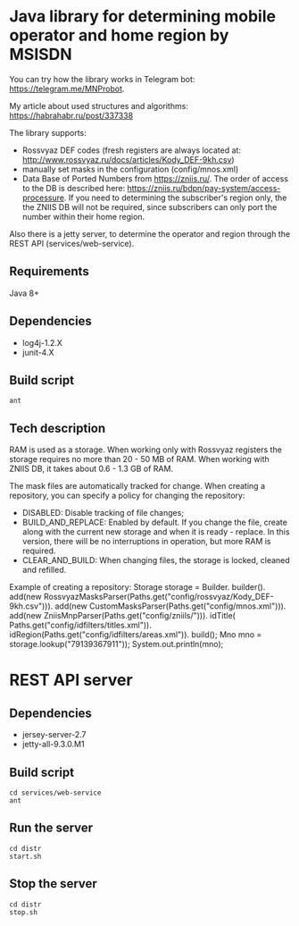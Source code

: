 # Java library for determining mobile operator and home region by MSISDN
You can try how the library works in Telegram bot: https://telegram.me/MNProbot.

My article about used structures and algorithms: https://habrahabr.ru/post/337338

The library supports:
* Rossvyaz DEF codes (fresh registers are always located at: http://www.rossvyaz.ru/docs/articles/Kody_DEF-9kh.csv)
* manually set masks in the configuration (config/mnos.xml)
* Data Base of Ported Numbers from https://zniis.ru/. The order of access to the DB is described here: https://zniis.ru/bdpn/pay-system/access-processure.
If you need to determining the subscriber's region only, the the ZNIIS DB will not be required, since subscribers can only port the number within their home region.

Also there is a jetty server, to determine the operator and region through the REST API (services/web-service).

## Requirements
Java 8+

## Dependencies
* log4j-1.2.X
* junit-4.X

## Build script
    ant

## Tech description

RAM is used as a storage.
When working only with Rossvyaz registers the storage requires no more than 20 - 50 MB of RAM.
When working with ZNIIS DB, it takes about 0.6 - 1.3 GB of RAM.

The mask files are automatically tracked for change.
When creating a repository, you can specify a policy for changing the repository:
* DISABLED: Disable tracking of file changes;
* BUILD_AND_REPLACE: Enabled by default. If you change the file, create along with the current new storage and when it is ready - replace. In this version, there will be no interruptions in operation, but more RAM is required.
* CLEAR_AND_BUILD: When changing files, the storage is locked, cleaned and refilled.

Example of creating a repository:
        Storage storage = Builder.
                builder().
                add(new RossvyazMasksParser(Paths.get("config/rossvyaz/Kody_DEF-9kh.csv"))).
                add(new CustomMasksParser(Paths.get("config/mnos.xml"))).
                add(new ZniisMnpParser(Paths.get("config/zniils/"))).
                idTitle( Paths.get("config/idfilters/titles.xml")).
                idRegion(Paths.get("config/idfilters/areas.xml")).
                build();
        Mno mno = storage.lookup("79139367911"));
        System.out.println(mno);
        

# REST API server
## Dependencies
* jersey-server-2.7
* jetty-all-9.3.0.M1

## Build script
    cd services/web-service
    ant

## Run the server
    cd distr
    start.sh

## Stop the server
    cd distr
    stop.sh
